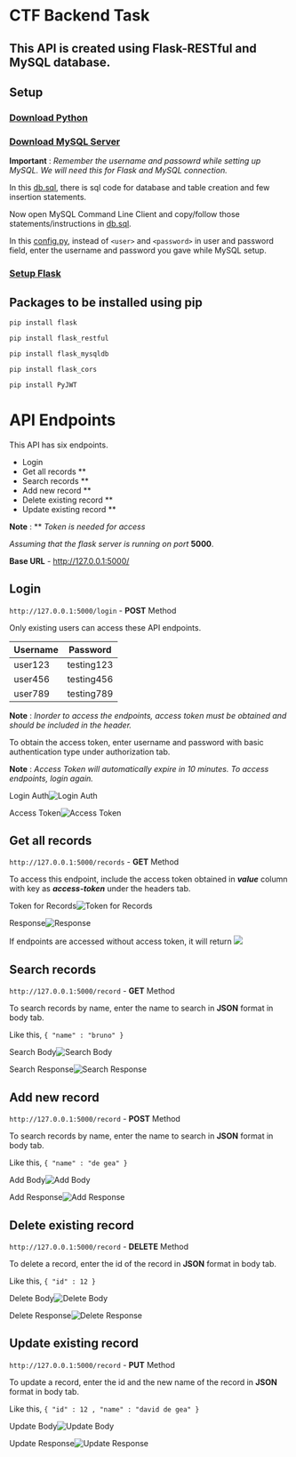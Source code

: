 # CTF Backend Task
## This API is created using **Flask-RESTful** and **MySQL** database.

## Setup
### [Download Python](https://www.python.org/downloads/)


### [Download MySQL Server](https://dev.mysql.com/downloads/installer/)

**Important** : *Remember the username and passowrd while setting up MySQL. We will need this for Flask and MySQL connection.*

In this [db.sql](https://github.com/paarshan4800/ctf-task-rest-api/blob/master/db.sql), there is sql code for database and table creation and few insertion statements.

Now open MySQL Command Line Client and copy/follow those statements/instructions in [db.sql](https://github.com/paarshan4800/ctf-task-rest-api/blob/master/db.sql).

In this [config.py](https://github.com/paarshan4800/ctf-task-rest-api/blob/master/config.py), instead of `<user>` and `<password>` in user and password field, enter the username and password you gave while MySQL setup.

### [Setup Flask](https://www.youtube.com/watch?v=QjtW-wnXlUY)




## Packages to be installed using pip
`pip install flask`

`pip install flask_restful`

`pip install flask_mysqldb`

`pip install flask_cors`

`pip install PyJWT`



# API Endpoints
This API has six endpoints.

* Login
* Get all records **
* Search records **
* Add new record **
* Delete existing record **
* Update existing record **

**Note** : ** *Token is needed for access*

*Assuming that the flask server is running on port* **5000**.

**Base URL** - http://127.0.0.1:5000/

## Login
`http://127.0.0.1:5000/login` - **POST** Method


Only existing users can access these API endpoints.

Username | Password
------------ | -------------
user123 | testing123
user456 | testing456
user789 | testing789


**Note** : *Inorder to access the endpoints, access token must be obtained and should be included in the header.*

To obtain the access token, enter username and password with basic authentication type under authorization tab.

**Note** : *Access Token will automatically expire in 10 minutes. To access endpoints, login again.*


Login Auth![Login Auth](/images/login/auth.png)


Access Token![Access Token](/images/login/response.png)


## Get all records

`http://127.0.0.1:5000/records` - **GET** Method

To access this endpoint, include the access token obtained in ***value*** column with key as ***access-token*** under the headers tab.

Token for Records![Token for Records](/images/records/access_token.png)


Response![Response](/images/records/response.png)

If endpoints are accessed without access token, it will return
![](/images/token_1.png)



## Search records

`http://127.0.0.1:5000/record` - **GET** Method

To search records by name, enter the name to search in **JSON** format in body tab.

Like this, `{ "name" : "bruno" }`

Search Body![Search Body](/images/record/search_body_json.png)


Search Response![Search Response](/images/record/search_response.png)


## Add new record

`http://127.0.0.1:5000/record` - **POST** Method

To search records by name, enter the name to search in **JSON** format in body tab.

Like this, `{ "name" : "de gea" }`

Add Body![Add Body](/images/record/add_body_json.png)


Add Response![Add Response](/images/record/add_response.png)


## Delete existing record

`http://127.0.0.1:5000/record` - **DELETE** Method

To delete a record, enter the id of the record in **JSON** format in body tab.

Like this, `{ "id" : 12 }`

Delete Body![Delete Body](/images/record/delete_body_json.png)


Delete Response![Delete Response](/images/record/delete_response.png)


## Update existing record

`http://127.0.0.1:5000/record` - **PUT** Method


To update a record, enter the id and the new name of the record in **JSON** format in body tab.

Like this, `{ "id" : 12 , "name" : "david de gea" }`

Update Body![Update Body](/images/record/update_body_json.png)


Update Response![Update Response](/images/record/update_response.png)
